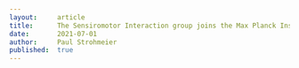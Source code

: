 ```yaml
---
layout:     article
title:      The Sensiromotor Interaction group joins the Max Planck Insitute for Informatics.
date:       2021-07-01
author:     Paul Strohmeier
published:  true
---
```


